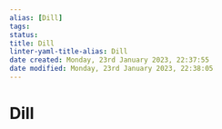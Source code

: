 ```yaml
---
alias: [Dill]
tags: 
status:
title: Dill
linter-yaml-title-alias: Dill
date created: Monday, 23rd January 2023, 22:37:55
date modified: Monday, 23rd January 2023, 22:38:05
---
```


# Dill
